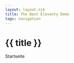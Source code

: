 ```yaml
---
layout: layout.njk
title: The Best Eleventy Demo
tags: navigation
---
```


# {{ title }}

Startseite